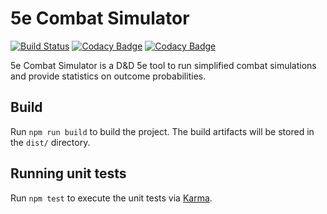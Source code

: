 # 5e Combat Simulator

[![Build Status](https://travis-ci.org/trwolfe13/5e-combat-simulator.svg?branch=master)](https://travis-ci.org/trwolfe13/5e-combat-simulator) [![Codacy Badge](https://api.codacy.com/project/badge/Grade/7d16ce7893e04eb0954c6ccbac22a689)](https://www.codacy.com/app/trwolfe13/5e-combat-simulator?utm_source=github.com&amp;utm_medium=referral&amp;utm_content=trwolfe13/5e-combat-simulator&amp;utm_campaign=Badge_Grade) [![Codacy Badge](https://api.codacy.com/project/badge/Coverage/7d16ce7893e04eb0954c6ccbac22a689)](https://www.codacy.com/app/trwolfe13/5e-combat-simulator?utm_source=github.com&utm_medium=referral&utm_content=trwolfe13/5e-combat-simulator&utm_campaign=Badge_Coverage)

5e Combat Simulator is a D&D 5e tool to run simplified combat simulations and provide statistics on outcome probabilities.

## Build

Run `npm run build` to build the project. The build artifacts will be stored in the `dist/` directory.

## Running unit tests

Run `npm test` to execute the unit tests via [Karma](https://karma-runner.github.io).
